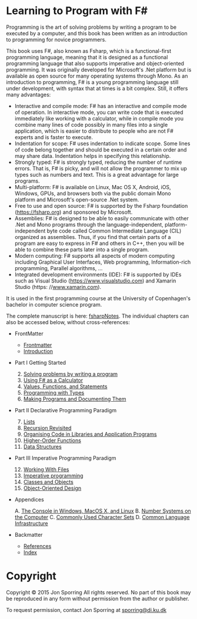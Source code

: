 Learning to Program with F#
===========================

Programming is the art of solving problems by writing a program to be executed by a computer, and this book has been written as an introduction to programming for novice programmers. 

This book uses F#, also known as Fsharp, which is a functional-first programming language, meaning that it is designed as a functional programming language that also supports imperative and object-oriented programming. It was originally developed for Microsoft's .Net platform but is available as open source for many operating systems through Mono. As an introduction to programming, F# is a young programming language still under development, with syntax that at times is a bit complex. Still, it offers many advantages:
* Interactive and compile mode: F# has an interactive and compile mode of operation. In interactive mode, you can write code that is executed immediately like working with a calculator, while in compile mode you combine many lines of code possibly in many files into a single application, which is easier to distribute to people who are not F# experts and is faster to execute.
* Indentation for scope: F# uses indentation to indicate scope. Some lines of code belong together and should be executed in a certain order and may share data. Indentation helps in specifying this relationship.
* Strongly typed: F# is strongly typed, reducing the number of runtime errors. That is, F# is picky, and will not allow the programmer to mix up types such as numbers and text. This is a great advantage for large programs.
* Multi-platform: F# is available on Linux, Mac OS X, Android, iOS, Windows, GPUs, and browsers both via the public domain Mono platform and Microsoft's open-source .Net system.
* Free to use and open source: F# is supported by the Fsharp foundation (https://fsharp.org) and sponsored by Microsoft.
* Assemblies: F# is designed to be able to easily communicate with other .Net and Mono programs through the language-independent, platform-independent byte code called Common Intermediate Language (CIL) organized as assemblies. Thus, if you find that certain parts of a program are easy to express in F# and others in C++, then you will be able to combine these parts later into a single program.
* Modern computing: F# supports all aspects of modern computing including Graphical User Interfaces, Web programming, Information-rich programming, Parallel algorithms, ...
* Integrated development environments (IDE): F# is supported by IDEs such as Visual Studio (https://www.visualstudio.com) and Xamarin Studio (https: //www.xamarin.com).

It is used in the first programming course at the University of Copenhagen's bachelor in computer science program.

The complete manuscript is here: [fsharpNotes](tex/fsharpNotes.pdf). The individual chapters can also be accessed below, without cross-references:

* FrontMatter

    * [Frontmatter](tex/frontmatter.pdf)
    * [Introduction](tex/introduction.pdf)

* Part I Getting Started

    2. [Solving problems by writing a program](tex/chapter_2.pdf)
    3. [Using F# as a Calculator](tex/chapter_3.pdf)
    4. [Values, Functions, and Statements](tex/chapter_4.pdf)
    5. [Programming with Types](tex/chapter_5.pdf)
    6. [Making Programs and Documenting Them](tex/chapter_6.pdf)

* Part II Declarative Programming Paradigm

    7. [Lists](tex/chapter_8.pdf)
    8. [Recursion Revisited](tex/chapter_9.pdf)
    9. [Organising Code in Libraries and Application Programs](tex/chapter_10.pdf)
    10. [Higher-Order Functions](tex/chapter_11.pdf)
    11. [Data Structures](tex/chapter_12.pdf)

* Part III Imperative Programming Paradigm

    12. [Working With Files](tex/chapter_13.pdf)
    13. [Imperative programming](tex/chapter_14.pdf)
    14. [Classes and Objects](tex/chapter_15.pdf)
    15. [Object-Oriented Design](tex/chapter_17.pdf)

* Appendices

    A. [The Console in Windows, MacOS X, and Linux](tex/chhapter_18.pdf)
    B. [Number Systems on the Computer](tex/chapter_19.pdf)
    C. [Commonly Used Character Sets](tex/chapter_20.pdf)
    D. [Common Language Infrastructure](tex/chapter_21.pdf)

* Backmatter

    * [References](tex/chapter_22.pdf)
    * [Index](tex/cchapter_23.pdf)


# Copyright

Copyright © 2015 Jon Sporring
All rights reserved. No part of this book may be reproduced in any form without permission from the author or publisher.

To request permission, contact Jon Sporring at sporring@di.ku.dk
